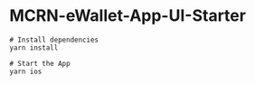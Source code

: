 # MCRN-eWallet-App-UI-Starter

```
# Install dependencies
yarn install

# Start the App
yarn ios
```
